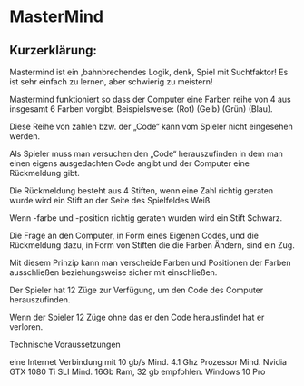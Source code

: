 # MasterMind

## Kurzerklärung:


Mastermind ist ein ,bahnbrechendes Logik, denk, Spiel mit Suchtfaktor!
Es ist sehr einfach zu lernen, aber schwierig zu meistern!

Mastermind funktioniert so dass der Computer eine Farben reihe von 4 aus insgesamt 6 Farben vorgibt, Beispielsweise: (Rot) (Gelb) (Grün) (Blau).

Diese Reihe von zahlen bzw. der „Code“ kann vom Spieler nicht eingesehen werden.

Als Spieler muss man versuchen den „Code“ herauszufinden in dem man einen eigens ausgedachten Code angibt und der Computer eine Rückmeldung gibt.

Die Rückmeldung besteht aus 4 Stiften, wenn eine Zahl richtig geraten wurde wird ein Stift an der Seite des Spielfeldes Weiß.

Wenn -farbe und -position richtig geraten wurden wird ein Stift Schwarz.

Die Frage an den Computer, in Form eines Eigenen Codes, und die Rückmeldung dazu, in Form von Stiften die die Farben Ändern, sind ein Zug.

Mit diesem Prinzip kann man verscheide Farben und Positionen der Farben ausschließen beziehungsweise sicher mit einschließen.

Der Spieler hat 12 Züge zur Verfügung, um den Code des Computer herauszufinden.

Wenn der Spieler 12 Züge ohne das er den Code herausfindet hat er verloren.


Technische Voraussetzungen

eine Internet Verbindung mit 10 gb/s
Mind. 4.1 Ghz Prozessor
Mind. Nvidia GTX 1080 Ti SLI
Mind. 16Gb Ram, 32 gb empfohlen.
Windows 10 Pro
